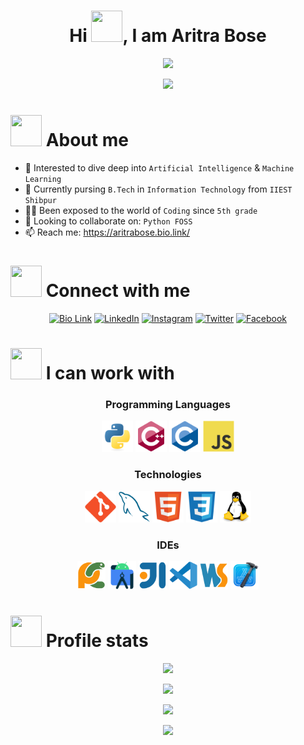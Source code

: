 <h1 align="center"> Hi <img src="https://c.tenor.com/nebZyl8oN7IAAAAi/wave-hello.gif" width="50" height="50">, I am Aritra Bose  </h1>
<p align="center">
  <a href="https://github.com/DenverCoder1/readme-typing-svg"><img src="https://readme-typing-svg.herokuapp.com?color=%2307F700&lines=Welcome+to+my+GitHub;Know+more+about+me+below+👇;Have+a+look+at+my+repositories...&center=true&width=500&height=50"></a>
</p>

<p align="center">
  <img src="https://komarev.com/ghpvc/?username=bose-aritra2003&color=blueviolet"/>
</p>

<h1 align="left"><img src="https://c.tenor.com/fmo7ehm6tn0AAAAi/man-tipping-hand-joypixels.gif" width="50" height="50"> About me  </h1>

- 👀 Interested to dive deep into `Artificial Intelligence` & `Machine Learning`
- 🌱 Currently pursing `B.Tech` in `Information Technology` from `IIEST Shibpur`
- :technologist: Been exposed to the world of `Coding` since `5th grade`
- 💞️ Looking to collaborate on: `Python FOSS`
- 📫 Reach me: https://aritrabose.bio.link/

<h1 align="left"><img src="https://c.tenor.com/QHW_ZXV4LUUAAAAi/covid-social-media.gif" width="50" height="50"> Connect with me  </h1>
<p align="center">
  <a href="https://aritrabose.bio.link/"><img src="https://i.imgur.com/exot03O.png" width="6%" alt="Bio Link"/></a>
  <a href="https://www.linkedin.com/in/bose-aritra2003/"><img src="https://i.imgur.com/ocLF6w9.png" width="6%" alt="LinkedIn"/></a>
  <a href="https://www.instagram.com/bose_aritra2003/"><img src="https://i.imgur.com/kW8LrD3.png" width="6%" alt="Instagram"/></a>
  <a href="https://twitter.com/bose_aritra2003"><img src="https://i.imgur.com/qm4OwSV.gif" width="6%" alt="Twitter"/></a>
  <a href="https://www.facebook.com/aritrabose2003"><img src="https://i.imgur.com/KfgAoiN.png" width="6%" alt="Facebook"/></a>
</p>

<h1 align="left"><img src="https://c.tenor.com/KvRIHOyJN-sAAAAi/gears-spinning.gif" width="50" height="50"> I can work with  </h1>

<h3 align="center">Programming Languages</h3>
<p align="center">
  <a href="https://www.python.org/"><img src="https://raw.githubusercontent.com/devicons/devicon/1119b9f84c0290e0f0b38982099a2bd027a48bf1/icons/python/python-original.svg" width="50" height="50" alt="Python"/></a>
  <a href="https://isocpp.org/"><img src="https://raw.githubusercontent.com/devicons/devicon/1119b9f84c0290e0f0b38982099a2bd027a48bf1/icons/cplusplus/cplusplus-original.svg" width="50" height="50" alt="C++"/></a>
  <a href="https://en.cppreference.com/w/c/language"><img src="https://raw.githubusercontent.com/devicons/devicon/1119b9f84c0290e0f0b38982099a2bd027a48bf1/icons/c/c-original.svg" width="50" height="50" alt="C"/></a>
  <a href="https://developer.mozilla.org/en-US/docs/Web/JavaScript"><img src="https://raw.githubusercontent.com/devicons/devicon/1119b9f84c0290e0f0b38982099a2bd027a48bf1/icons/javascript/javascript-original.svg" width="50" height="50" alt="Javascript"/></a>
</p>

<h3 align="center">Technologies</h3>
<p align="center">
  <a href="https://git-scm.com"><img src="https://raw.githubusercontent.com/devicons/devicon/1119b9f84c0290e0f0b38982099a2bd027a48bf1/icons/git/git-original.svg" width="50" height="50" alt="Git"/></a>
  <a href="https://www.mysql.com/"><img src="https://raw.githubusercontent.com/devicons/devicon/1119b9f84c0290e0f0b38982099a2bd027a48bf1/icons/mysql/mysql-original.svg" width="50" height="50" alt="MySQL"/></a>
  <a href="https://developer.mozilla.org/en-US/docs/Glossary/HTML5"><img src="https://raw.githubusercontent.com/devicons/devicon/1119b9f84c0290e0f0b38982099a2bd027a48bf1/icons/html5/html5-original.svg" width="50" height="50" alt="HTML5"/></a>
  <a href="https://developer.mozilla.org/en-US/docs/Web/CSS"><img src="https://raw.githubusercontent.com/devicons/devicon/1119b9f84c0290e0f0b38982099a2bd027a48bf1/icons/css3/css3-original.svg" width="50" height="50" alt="CSS3"/></a>
  <a href="https://www.linux.org"><img src="https://raw.githubusercontent.com/devicons/devicon/1119b9f84c0290e0f0b38982099a2bd027a48bf1/icons/linux/linux-original.svg" width="50" height="50" alt="Linux"/></a>
</p>

<h3 align="center">IDEs</h3>
<p align="center">
  <a href="https://www.jetbrains.com/pycharm/"><img src="https://raw.githubusercontent.com/devicons/devicon/1119b9f84c0290e0f0b38982099a2bd027a48bf1/icons/pycharm/pycharm-original.svg" width="45" height="45" alt="Pycharm"/></a>
  <a href="https://developer.android.com/studio"><img src="https://raw.githubusercontent.com/devicons/devicon/1119b9f84c0290e0f0b38982099a2bd027a48bf1/icons/androidstudio/androidstudio-original.svg" width="45" height="45" alt="Android Studio"/></a>
  <a href="https://www.jetbrains.com/clion/"><img src="https://raw.githubusercontent.com/devicons/devicon/1119b9f84c0290e0f0b38982099a2bd027a48bf1/icons/intellij/intellij-original.svg" width="45" height="45" alt="CLion"/></a>
   <a href="https://code.visualstudio.com"><img src="https://raw.githubusercontent.com/devicons/devicon/1119b9f84c0290e0f0b38982099a2bd027a48bf1/icons/vscode/vscode-original.svg" width="45" height="45" alt="VSCode"/></a>
  <a href="https://www.jetbrains.com/webstorm/"><img src="https://raw.githubusercontent.com/devicons/devicon/1119b9f84c0290e0f0b38982099a2bd027a48bf1/icons/webstorm/webstorm-original.svg" width="45" height="45" alt="Webstorm"/></a>
 <a href="https://developer.apple.com/xcode/"><img src="https://raw.githubusercontent.com/devicons/devicon/1119b9f84c0290e0f0b38982099a2bd027a48bf1/icons/xcode/xcode-original.svg" width="45" height="45" alt="XCode"/></a>
</p>

<h1 align="left"><img src="https://c.tenor.com/LSHKMiRdLggAAAAi/statistics-trending-up.gif" width="50" height="50"> Profile stats  </h1>

<p align="center">
  <img src="https://github-profile-trophy.vercel.app/?username=ryo-ma&theme=onedark&no-bg=true&column=4&margin-w=20&margin-h=20"/>
</p>

<p align="center">
  <img src="https://github-readme-stats.vercel.app/api?username=bose-aritra2003&show_icons=true&theme=dark"/>
</p>

<p align="center">
  <img src="http://github-readme-streak-stats.herokuapp.com?user=bose-aritra2003&theme=dark"/>
</p>

<p align="center">
  <img src="https://github-readme-stats.vercel.app/api/top-langs/?username=bose-aritra2003&layout=compact&theme=dark"/>
</p>
